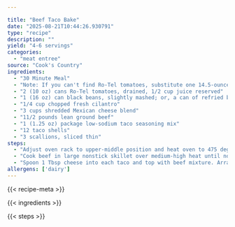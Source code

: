 ```yaml
---

title: "Beef Taco Bake"
date: "2025-08-21T10:44:26.930791"
type: "recipe"
description: ""
yield: "4-6 servings"
categories:
  - "meat entree"
source: "Cook's Country"
ingredients:
  - "30 Minute Meal"
  - "Note: If you can't find Ro-Tel tomatoes, substitute one 14.5-ounce can diced tomatoes and one 4-ounce can chopped green chiles."
  - "2 (10 oz) cans Ro-Tel tomatoes, drained, 1/2 cup juice reserved"
  - "1 (16 oz) can black beans, slightly mashed; or, a can of refried beans"
  - "1/4 cup chopped fresh cilantro"
  - "3 cups shredded Mexican cheese blend"
  - "11/2 pounds lean ground beef"
  - "1 (1.25 oz) package low-sodium taco seasoning mix"
  - "12 taco shells"
  - "3 scallions, sliced thin"
steps:
  - "Adjust oven rack to upper-middle position and heat oven to 475 degrees. Combine tomatoes, beans, and cilantro in bowl. Spread half of mixture evenly in 13 by 9-inch baking dish. Sprinkle with 1 cup of cheese."
  - "Cook beef in large nonstick skillet over medium-high heat until no longer pink, about 5 minutes. Pour off fat, then stir in taco seasoning, and reserved tomato juice. Simmer over medium-low heat until thickened and nearly dry, 5 to 7 minutes."
  - "Spoon 1 Tbsp cheese into each taco and top with beef mixture. Arrange tacos upright in bean mixture, cover with foil, and bake until bubbling, about 10 minutes. Remove foil, top with remaining cheese, and bake until cheese is melted, about 6 minutes. Sprinkle with scallions and serve."
allergens: ['dairy']
---
```


{{< recipe-meta >}}

{{< ingredients >}}

{{< steps >}}
